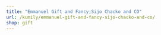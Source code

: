 ```yaml
---
title: "Emmanuel Gift and Fancy;Sijo Chacko and CO"
url: /kumily/emmanuel-gift-and-fancy-sijo-chacko-and-co/
shop: gift
---
```


